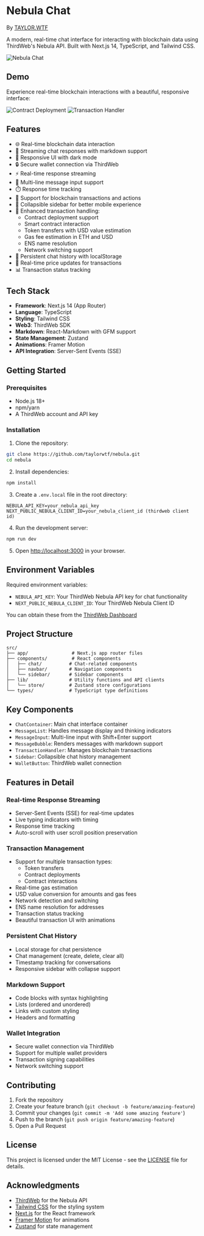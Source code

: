 # Nebula Chat

By [TAYLOR.WTF](https://taylor.wtf)

A modern, real-time chat interface for interacting with blockchain data using ThirdWeb's Nebula API. Built with Next.js 14, TypeScript, and Tailwind CSS.

![Nebula Chat](public/screenshot.png)

## Demo

Experience real-time blockchain interactions with a beautiful, responsive interface:

![Contract Deployment](public/contract.png)
![Transaction Handler](public/transaction.png)

## Features

- 🌐 Real-time blockchain data interaction
- 💬 Streaming chat responses with markdown support
- 🎨 Responsive UI with dark mode
- 🔒 Secure wallet connection via ThirdWeb
- ⚡ Real-time response streaming
- 📝 Multi-line message input support
- ⏱️ Response time tracking
- 🎯 Support for blockchain transactions and actions
- 📱 Collapsible sidebar for better mobile experience
- 💼 Enhanced transaction handling:
  - Contract deployment support
  - Smart contract interaction
  - Token transfers with USD value estimation
  - Gas fee estimation in ETH and USD
  - ENS name resolution
  - Network switching support
- 💾 Persistent chat history with localStorage
- 🔄 Real-time price updates for transactions
- 📊 Transaction status tracking

## Tech Stack

- **Framework**: Next.js 14 (App Router)
- **Language**: TypeScript
- **Styling**: Tailwind CSS
- **Web3**: ThirdWeb SDK
- **Markdown**: React-Markdown with GFM support
- **State Management**: Zustand
- **Animations**: Framer Motion
- **API Integration**: Server-Sent Events (SSE)

## Getting Started

### Prerequisites

- Node.js 18+ 
- npm/yarn
- A ThirdWeb account and API key

### Installation

1. Clone the repository:
```bash
git clone https://github.com/taylorwtf/nebula.git
cd nebula
```

2. Install dependencies:
```bash
npm install
```

3. Create a `.env.local` file in the root directory:
```env
NEBULA_API_KEY=your_nebula_api_key
NEXT_PUBLIC_NEBULA_CLIENT_ID=your_nebula_client_id (thirdweb client id)
```

4. Run the development server:
```bash
npm run dev
```

5. Open [http://localhost:3000](http://localhost:3000) in your browser.

## Environment Variables

Required environment variables:
- `NEBULA_API_KEY`: Your ThirdWeb Nebula API key for chat functionality
- `NEXT_PUBLIC_NEBULA_CLIENT_ID`: Your ThirdWeb Nebula Client ID

You can obtain these from the [ThirdWeb Dashboard](https://thirdweb.com/dashboard/settings/api-keys)

## Project Structure

```
src/
├── app/                # Next.js app router files
├── components/         # React components
│   ├── chat/          # Chat-related components
│   ├── navbar/        # Navigation components
│   └── sidebar/       # Sidebar components
├── lib/               # Utility functions and API clients
│   └── store/         # Zustand store configurations
└── types/             # TypeScript type definitions
```

## Key Components

- `ChatContainer`: Main chat interface container
- `MessageList`: Handles message display and thinking indicators
- `MessageInput`: Multi-line input with Shift+Enter support
- `MessageBubble`: Renders messages with markdown support
- `TransactionHandler`: Manages blockchain transactions
- `Sidebar`: Collapsible chat history management
- `WalletButton`: ThirdWeb wallet connection

## Features in Detail

### Real-time Response Streaming
- Server-Sent Events (SSE) for real-time updates
- Live typing indicators with timing
- Response time tracking
- Auto-scroll with user scroll position preservation

### Transaction Management
- Support for multiple transaction types:
  - Token transfers
  - Contract deployments
  - Contract interactions
- Real-time gas estimation
- USD value conversion for amounts and gas fees
- Network detection and switching
- ENS name resolution for addresses
- Transaction status tracking
- Beautiful transaction UI with animations

### Persistent Chat History
- Local storage for chat persistence
- Chat management (create, delete, clear all)
- Timestamp tracking for conversations
- Responsive sidebar with collapse support

### Markdown Support
- Code blocks with syntax highlighting
- Lists (ordered and unordered)
- Links with custom styling
- Headers and formatting

### Wallet Integration
- Secure wallet connection via ThirdWeb
- Support for multiple wallet providers
- Transaction signing capabilities
- Network switching support

## Contributing

1. Fork the repository
2. Create your feature branch (`git checkout -b feature/amazing-feature`)
3. Commit your changes (`git commit -m 'Add some amazing feature'`)
4. Push to the branch (`git push origin feature/amazing-feature`)
5. Open a Pull Request

## License

This project is licensed under the MIT License - see the [LICENSE](LICENSE) file for details.

## Acknowledgments

- [ThirdWeb](https://thirdweb.com/) for the Nebula API
- [Tailwind CSS](https://tailwindcss.com/) for the styling system
- [Next.js](https://nextjs.org/) for the React framework
- [Framer Motion](https://www.framer.com/motion/) for animations
- [Zustand](https://zustand-demo.pmnd.rs/) for state management

